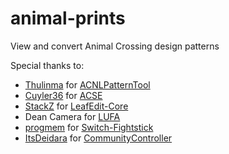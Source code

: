# animal-prints
View and convert Animal Crossing design patterns

Special thanks to:
* [Thulinma](https://github.com/thulinma/) for [ACNLPatternTool](https://github.com/Thulinma/ACNLPatternTool)
* [Cuyler36](https://github.com/cuyler36) for [ACSE](https://github.com/Cuyler36/ACSE)
* [StackZ](https://github.com/superSaiyajinStackZ/) for [LeafEdit-Core](https://github.com/SuperSaiyajinStackZ/LeafEdit-Core)
* Dean Camera for [LUFA](http://www.fourwalledcubicle.com/LUFA.php)
* [progmem](https://github.com/progmem) for [Switch-Fightstick](https://github.com/progmem/Switch-Fightstick)
* [ItsDeidara](https://github.com/ItsDeidara) for [CommunityController](https://github.com/ItsDeidara/CommunityController)
